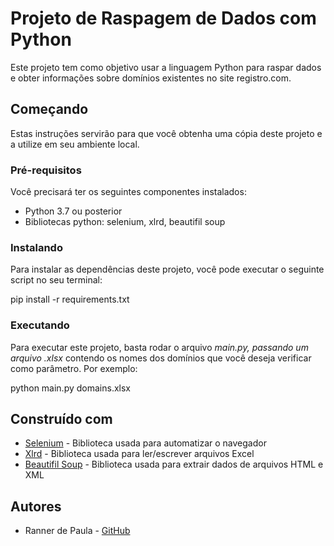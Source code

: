  # Projeto de Raspagem de Dados com Python
Este projeto tem como objetivo usar a linguagem Python para raspar dados e obter informações sobre domínios existentes no site registro.com.

## Começando
Estas instruções servirão para que você obtenha uma cópia deste projeto e a utilize em seu ambiente local.

### Pré-requisitos
Você precisará ter os seguintes componentes instalados:

- Python 3.7 ou posterior
- Bibliotecas python: selenium, xlrd, beautifil soup

### Instalando
Para instalar as dependências deste projeto, você pode executar o seguinte script no seu terminal:


pip install -r requirements.txt


### Executando
Para executar este projeto, basta rodar o arquivo *main.py, passando um arquivo *.xlsx** contendo os nomes dos domínios que você deseja verificar como parâmetro. Por exemplo:


python main.py domains.xlsx


## Construído com
- [Selenium](https://pypi.org/project/selenium/) - Biblioteca usada para automatizar o navegador
- [Xlrd](https://xlrd.readthedocs.io/en/latest/) - Biblioteca usada para ler/escrever arquivos Excel
- [Beautifil Soup](https://beautiful-soup-4.readthedocs.io/en/latest/) - Biblioteca usada para extrair dados de arquivos HTML e XML

## Autores
- Ranner de Paula - [GitHub](https://github.com/rannerdepaula)
